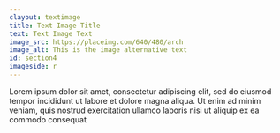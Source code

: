 ```yaml
---
clayout: textimage
title: Text Image Title
text: Text Image Text
image_src: https://placeimg.com/640/480/arch
image_alt: This is the image alternative text
id: section4
imageside: r
---
```

Lorem ipsum dolor sit amet, consectetur adipiscing elit, sed do eiusmod tempor incididunt ut labore et dolore magna aliqua. Ut enim ad minim veniam, quis nostrud exercitation ullamco laboris nisi ut aliquip ex ea commodo consequat